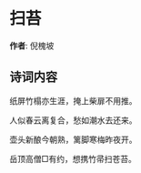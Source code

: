 # 扫苔

**作者**: 倪槐坡

## 诗词内容

纸屏竹榻亦生涯，掩上柴扉不用推。

人似春云离复合，愁如潮水去还来。

壶头新酿今朝熟，篱脚寒梅昨夜开。

岳顶高僧□有约，想携竹帚扫苍苔。

